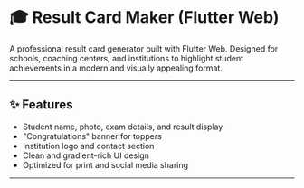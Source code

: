 # 🎓 Result Card Maker (Flutter Web)

A professional result card generator built with Flutter Web. Designed for schools, coaching centers, and institutions to highlight student achievements in a modern and visually appealing format.

---

## ✨ Features

- Student name, photo, exam details, and result display
- "Congratulations" banner for toppers
- Institution logo and contact section
- Clean and gradient-rich UI design
- Optimized for print and social media sharing

---

